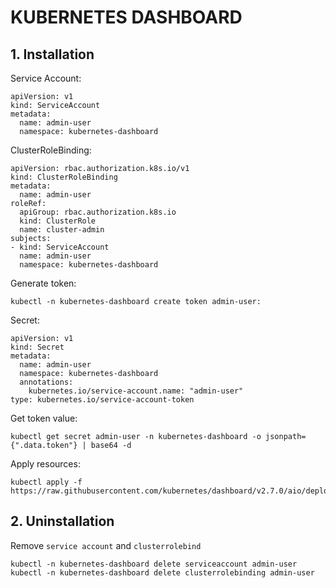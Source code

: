 # KUBERNETES DASHBOARD

## 1. Installation
Service Account:
```
apiVersion: v1
kind: ServiceAccount
metadata:
  name: admin-user
  namespace: kubernetes-dashboard
```
ClusterRoleBinding:
```
apiVersion: rbac.authorization.k8s.io/v1
kind: ClusterRoleBinding
metadata:
  name: admin-user
roleRef:
  apiGroup: rbac.authorization.k8s.io
  kind: ClusterRole
  name: cluster-admin
subjects:
- kind: ServiceAccount
  name: admin-user
  namespace: kubernetes-dashboard
```
Generate token:
```
kubectl -n kubernetes-dashboard create token admin-user:
```
Secret:
```
apiVersion: v1
kind: Secret
metadata:
  name: admin-user
  namespace: kubernetes-dashboard
  annotations:
    kubernetes.io/service-account.name: "admin-user"   
type: kubernetes.io/service-account-token  
```
Get token value:
```
kubectl get secret admin-user -n kubernetes-dashboard -o jsonpath={".data.token"} | base64 -d
```
Apply resources:
```
kubectl apply -f https://raw.githubusercontent.com/kubernetes/dashboard/v2.7.0/aio/deploy/recommended.yaml
```
## 2. Uninstallation
Remove `service account` and `clusterrolebind`
```
kubectl -n kubernetes-dashboard delete serviceaccount admin-user
kubectl -n kubernetes-dashboard delete clusterrolebinding admin-user
```
